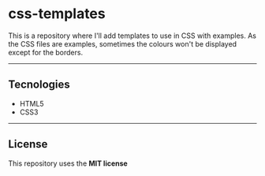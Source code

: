 # css-templates
This is a repository where I'll add templates to use in CSS with examples.
As the CSS files are examples, sometimes the colours won't be displayed except for the borders.

---

## Tecnologies
- HTML5
- CSS3

---

## License
This repository uses the **MIT license**